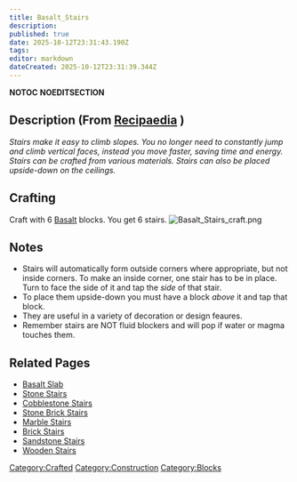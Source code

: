 ```yaml
---
title: Basalt_Stairs
description: 
published: true
date: 2025-10-12T23:31:43.190Z
tags: 
editor: markdown
dateCreated: 2025-10-12T23:31:39.344Z
---
```


__NOTOC__ __NOEDITSECTION__

## Description (From [Recipaedia](Recipaedia "wikilink") )

*Stairs make it easy to climb slopes. You no longer need to constantly
jump and climb vertical faces, instead you move faster, saving time and
energy. Stairs can be crafted from various materials. Stairs can also be
placed upside-down on the ceilings.*

## Crafting

Craft with 6 [Basalt](Recipaedia/Terrain/Basalt.md "wikilink") blocks. You get 6 stairs.
![Basalt_Stairs_craft.png](Basalt_Stairs_craft.png
"Basalt_Stairs_craft.png")

## Notes

  - Stairs will automatically form outside corners where appropriate,
    but not inside corners. To make an inside corner, one stair has to
    be in place. Turn to face the side of it and tap the *side* of that
    stair.
  - To place them upside-down you must have a block *above* it and tap
    that block.
  - They are useful in a variety of decoration or design feaures.
  - Remember stairs are NOT fluid blockers and will pop if water or
    magma touches them.

## Related Pages

  - [Basalt Slab](Basalt_Slab "wikilink")
  - [Stone Stairs](Stone_Stairs "wikilink")
  - [Cobblestone Stairs](Cobblestone_Stairs "wikilink")
  - [Stone Brick Stairs](Stone_Brick_Stairs "wikilink")
  - [Marble Stairs](Marble_Stairs "wikilink")
  - [Brick Stairs](Brick_Stairs "wikilink")
  - [Sandstone Stairs](Sandstone_Stairs "wikilink")
  - [Wooden Stairs](Wooden_Stairs "wikilink")

[Category:Crafted](Category:Crafted "wikilink")
[Category:Construction](Category:Construction "wikilink")
[Category:Blocks](Category:Blocks "wikilink")
